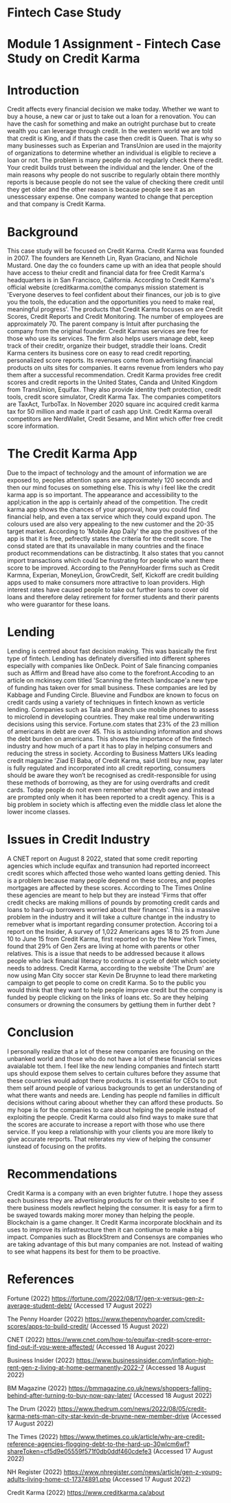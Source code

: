 # Fintech Case Study
# Module 1 Assignment - Fintech Case Study on Credit Karma

# Introduction

Credit affects every financial decision we make today. Whether we want to buy a house, a new car or just to take out a loan for a renovation. You can have the cash for something and make an outright purchase but to create wealth you can leverage through credit. In the western world we are told that credit is King, and if thats the case then credit is Queen. That is why so many businesses such as Experian and TransUnion are used in the majority of organizations to determine whether an individual is eligible to recieve a loan or not. The problem is many people do not regularly check there credit. Your credit builds trust between the individual and the lender. 
One of the main reasons why people do not suscribe to regularly obtain there monthly reports is because people do not see the value of checking there credit until they get older and the other reason is because people see it as an unesscessary expense. 
One company wanted to change that perception and that company is Credit Karma.

# Background

This case study will be focused on Credit Karma.
Credit Karma was founded in 2007.
The founders are Kenneth Lin, Ryan Graciano, and Nichole Mustard.
One day the co founders came up with an idea that people should have access to theiur credit and financial data for free
Credit Karma's headquarters is in San Francisco, California.
According to Credit Karma's official website (creditkarma.com)the companys mission statement is 'Everyone deserves to feel confident about their finances, our job is to give you the tools, the education and the opportunities you need to make real, meaningful progress'.
The products that Credit Karma focuses on are Credit Scores, Credit Reports and Credit Monitoring.
The number of employees are approximately 70.
The parent company is Intuit after purchasing the company from the original founder.
Credit Karmas services are free for those who use its services.
The firm also helps users manage debt, keep track of their creditr, organize their budget, straddle their loans.
Credit Karma centers its business core on easy to read credit reporting, personalized score reports.
Its revenues come from advertising financial products on uits sites for companies.
It earns revenue from lenders who pay them after a successful recommendation.
Credit Karma provides free credit scores and credit reports in the United States, Canda and United Kingdom from TransUnion, Equifax.
They also provide identity theft protection, credit tools, credit score simulator, Credit Karma Tax.
The companies competitors are TaxAct, TurboTax.
In November 2020 square inc acquired credit karma tax for 50 million and made it part of cash app Unit.
Credit Karma overall competitors are NerdWallet, Credit Sesame, and Mint which offer free credit score information.

# The Credit Karma App

Due to the impact of technology and the amount of information we are exposed to, peoples attention spans are approximately 120 seconds and then our mind focuses on something else. 
This is why i feel like the credit karma app is so important. The appearance and accessibility to the appl;ication in the app is certainly ahead of the competition. The credit karma app shows the chances of your approval, how you could find financial help, and even a tax service which they could expand upon. The colours used are also very appealing to the new customer and the 20-35 target market. According to 'Mobile App Daily' the app the positives of the app is that it is free, pefrectly states the criteria for the credit score. The consd stated are that its unavailable in many countries and the finace product recommendations can be distractinbg. It also states that you cannot import transactions which could be frustrating for people who want there score to be improved. According to the PennyHoarder firms such as Credit Karmna, Experian, MoneyLion, GrowCredit, Self, Kickoff are credit building apps used to make consumers more attractive to loan providers. High interest rates have caused people to take out further loans to cover old loans and therefore delay retirement for former students and therir parents who were guarantor for these loans. 

# Lending

Lending is centred about fast decision making. This was basically the first type of fintech. Lending has definately diversified into different spheres especially with companies like OnDeck. Point of Sale financing companies such as Affirm and Bread have also come to the forefront.Accoding to an article on mckinsey.com titled 'Scanning the fintech landscape'a new type of funding has taken over for small business. These companies are led by Kabbage and Funding Circle.
Bluevine and Fundbox are known to focus on credit cards using a variety of techniques in fintech known as verticle lending. 
Companies such as Tala and Branch use mobile phones to assess to microlend in developing countries. They make real time underwwriting decisions using this service.
Fortune.com states that 23% of the 23 million of americans in debt are over 45. This is astoiunding information and shows the debt burden on americans. This shows the importance of the fintech industry and how much of a part it has to play in helping consumers and reducing the stress in society. 
According to Business Matters UKs leading credit magazine 'Ziad El Baba, of Credit Karma, said Until buy now, pay later is fully regulated and incorporated into all credit reporting, consumers should be aware they won’t be recognised as credit-responsible for using these methods of borrowing, as they are for using overdrafts and credit cards. Today people do noit even remember what theyb owe and instead are prompted only when it has been reported to a credit agency. This is a big problem in society which is affecting even the middle class let alone the lower income classes.

# Issues in Credit Industry

A CNET report on August 8 2022, stated that some credit reporting agencies which include equifax and transunion had reported incorreect credit scores which affected those weho wanted loans getting denied. This is a problem because many people depend on these scores, and peoples mortgages are affected by these scores.
According to The Times Online these agencies are meant to help but they are instead 'Firms that offer credit checks are making millions of pounds by promoting credit cards and loans to hard-up borrowers worried about their finances'. This is a massive problem in the industry and it will take a culture chantge in the industry to remebver what is important regarding consumer protection. Accoring toi a report on the Insider, A survey of 1,022 Americans ages 18 to 25 from June 10 to June 15 from Credit Karma, first reported on by the New York Times, found that 29% of Gen Zers are living at home with parents or other relatives. This is a issue that needs to be addressed because it allows people who lack financial literacy to continue a cycle of debt which society needs to address. Credit Karma, according to the website 'The Drum' are now using Man City soccer star Kevin De Bruynne to lead there marketing campaign to get people to come on credit Karma. So to the public you would think that they want to help people improve credit but the company is funded by people clicking on the links of loans etc. So are they helping consumers or drowning the consumers by gettiung them in further debt ?

# Conclusion

I personally realize that a lot of these new companies are focusing on the unbanked world and those who do not have a lot of these financial services avaialable tot them. I feel like the new lending companies and fintech startt ups should expose them selves to certain cultures before they assume that these countries would adopt there products. It is essential for CEOs to put them self around people of various backgrounds to get an understanding of what there wants and needs are. Lending has people nd families in difficult decisions without caring aboout whether they can afford these products. So my hope is for the companies to care about helping the people instead of exploiting the people. Credit Karma could also find ways to make sure that the scores are accurate to increase a report with those who use there service. If you keep a relationship with your clients you are more likely to give accurate rerports. That reiterates my view of helping the consumer iunstead of focusing on the profits. 

# Recommendations

Credit Karma is a company with an even brighter fututre. I hope they assess each business they are advertising products for on their website to see if there business models rewflect helping the consumer. It is easy for a firm to be swayed towards making morer money than helping the people. Blockchain is a game changer. It Credit Karma incorporate blockhain and its uses to improve its infastreucture then it can contiunue to make a big impact. Companies such as BlockStrem and Consensys are companies who are taking advantage of this but many companies are not. Instead of waiting to see what happens its best for them to be proactive.

# References

Fortune (2022)
https://fortune.com/2022/08/17/gen-x-versus-gen-z-average-student-debt/ (Accessed 17 August 2022)

The Penny Hoarder (2022)
https://www.thepennyhoarder.com/credit-scores/apps-to-build-credit/ (Accessed 15 August 2022)

CNET (2022)
https://www.cnet.com/how-to/equifax-credit-score-error-find-out-if-you-were-affected/ (Accessed 18 August 2022)
 
Business Insider (2022)
https://www.businessinsider.com/inflation-high-rent-gen-z-living-at-home-permanently-2022-7 (Accessed 18 August 2022)

BM Magazine (2022)
https://bmmagazine.co.uk/news/shoppers-falling-behind-after-turning-to-buy-now-pay-later/ (Accessed 18 August 2022)

The Drum (2022)
https://www.thedrum.com/news/2022/08/05/credit-karma-nets-man-city-star-kevin-de-bruyne-new-member-drive (Accessed 17 August 2022)
 
The Times (2022)
https://www.thetimes.co.uk/article/why-are-credit-reference-agencies-flogging-debt-to-the-hard-up-30wlcm6wf?shareToken=cf5d9e05559f571f0db0ddf460cdefe3 (Accessed 17 August 2022)

NH Register (2022)
https://www.nhregister.com/news/article/gen-z-young-adults-living-home-ct-17374891.php (Accessed 17 August 2022)

Credit Karma (2022)
https://www.creditkarma.ca/about

